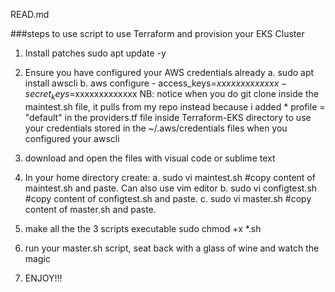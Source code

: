 READ.md

###steps to use script to use Terraform and provision your EKS Cluster

1. Install patches
    sudo apt update -y

2. Ensure you have configured your AWS credentials already
    a. sudo apt install awscli
    b. aws configure
        - access_keys=$xxxxxxxxxxxxx
        - secret_keys=$xxxxxxxxxxxxx
        NB: notice when you do git clone inside the maintest.sh file, it pulls from my repo instead because i added * profile = "default" in the providers.tf file inside Terraform-EKS directory to use your credentials stored in the ~/.aws/credentials files when you configured your awscli

3. download and open the files with visual code or sublime text

4. In your home directory create:
    a. sudo vi maintest.sh      #copy content of maintest.sh and paste. Can also use vim editor
    b. sudo vi configtest.sh    #copy content of configtest.sh and paste.
    c. sudo vi master.sh        #copy content of master.sh and paste.

5. make all the the 3 scripts executable
    sudo chmod +x *.sh

6. run your master.sh script, seat back with a glass of wine and watch the magic

7. ENJOY!!!
